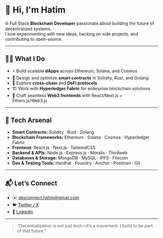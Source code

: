 # 👋 Hi, I'm Hatim  

🌐 Full Stack **Blockchain Developer** passionate about building the future of decentralized systems.  
I love experimenting with new ideas, hacking on side projects, and contributing to open-source.  

---

## 🧑‍💻 What I Do  

- ⚡ Build scalable **dApps** across Ethereum, Solana, and Cosmos  
- 🔐 Design and optimize **smart contracts** in Solidity, Rust, and Golang  
- 🌉 Explore **cross-chain** and **DeFi protocols**  
- 🏗️ Work with **Hyperledger Fabric** for enterprise blockchain solutions  
- 🎨 Craft seamless **Web3 frontends** with React/Next.js + Ethers.js/Web3.js  

---

## 🔨 Tech Arsenal  

- **Smart Contracts:** Solidity · Rust · Golang  
- **Blockchain Frameworks:** Ethereum · Solana · Cosmos · Hyperledger Fabric  
- **Frontend:** React.js · Next.js · TailwindCSS  
- **Backend & APIs:** Node.js · Express.js · Moralis · Thirdweb  
- **Databases & Storage:** MongoDB · MySQL · IPFS · Filecoin  
- **Dev & Testing Tools:** Hardhat · Foundry · Anchor · Postman · Git  

---

## 📬 Let’s Connect  

- ✉️ devconnect.hatim@gmail.com  
- 🐦 [Twitter / X](https://x.com/Hatim5873293317)
- 💼 [LinkedIn](http://www.linkedin.com/in/hatim-unwala-330245303)  

---

> “Decentralization is not just tech—it’s a movement. I build to be part of that future.”  

